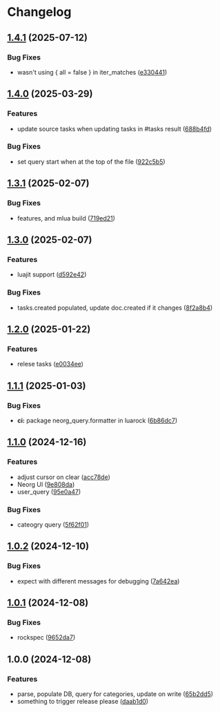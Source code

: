 # Changelog

## [1.4.1](https://github.com/benlubas/neorg-query/compare/v1.4.0...v1.4.1) (2025-07-12)


### Bug Fixes

* wasn't using { all = false } in iter_matches ([e330441](https://github.com/benlubas/neorg-query/commit/e330441ba962e62e745a849ebbb2d22bb402c50a))

## [1.4.0](https://github.com/benlubas/neorg-query/compare/v1.3.1...v1.4.0) (2025-03-29)


### Features

* update source tasks when updating tasks in #tasks result ([688b4fd](https://github.com/benlubas/neorg-query/commit/688b4fd5582bc4994768aa567007727df01e0ce4))


### Bug Fixes

* set query start when at the top of the file ([922c5b5](https://github.com/benlubas/neorg-query/commit/922c5b555a46d3e1318e6893a8b16552490486a4))

## [1.3.1](https://github.com/benlubas/neorg-query/compare/v1.3.0...v1.3.1) (2025-02-07)


### Bug Fixes

* features, and mlua build ([719ed21](https://github.com/benlubas/neorg-query/commit/719ed2169de75f52976ce1dabd826aca571bb893))

## [1.3.0](https://github.com/benlubas/neorg-query/compare/v1.2.0...v1.3.0) (2025-02-07)


### Features

* luajit support ([d592e42](https://github.com/benlubas/neorg-query/commit/d592e42e254ec2a7614577e7651e41a87c7f50ce))


### Bug Fixes

* tasks.created populated, update doc.created if it changes ([8f2a8b4](https://github.com/benlubas/neorg-query/commit/8f2a8b4b99326ef8cbe48b36b7dba4885aea4f2f))

## [1.2.0](https://github.com/benlubas/neorg-query/compare/v1.1.1...v1.2.0) (2025-01-22)


### Features

* relese tasks ([e0034ee](https://github.com/benlubas/neorg-query/commit/e0034ee95b73d0f6421e12480e8a23d3c4bfb2d1))

## [1.1.1](https://github.com/benlubas/neorg-query/compare/v1.1.0...v1.1.1) (2025-01-03)


### Bug Fixes

* **ci:** package neorg_query.formatter in luarock ([6b86dc7](https://github.com/benlubas/neorg-query/commit/6b86dc7c3077a0384b9853f48e8e1cdcb4fa5aaf))

## [1.1.0](https://github.com/benlubas/neorg-query/compare/v1.0.2...v1.1.0) (2024-12-16)


### Features

* adjust cursor on clear ([acc78de](https://github.com/benlubas/neorg-query/commit/acc78de3a9762b1f972486b75c28fb06acff5941))
* Neorg UI ([9e808da](https://github.com/benlubas/neorg-query/commit/9e808da5984b4e297332586b53bae96622d90e6c))
* user_query ([95e0a47](https://github.com/benlubas/neorg-query/commit/95e0a4744c255ad9351106031411db36100c2097))


### Bug Fixes

* cateogry query ([5f62f01](https://github.com/benlubas/neorg-query/commit/5f62f01610072fdda2d2c4c61488db63e7556177))

## [1.0.2](https://github.com/benlubas/neorg-query/compare/v1.0.1...v1.0.2) (2024-12-10)


### Bug Fixes

* expect with different messages for debugging ([7a642ea](https://github.com/benlubas/neorg-query/commit/7a642ea1fe4a5e0c08cfa35f381f0bbe5f225198))

## [1.0.1](https://github.com/benlubas/neorg-query/compare/v1.0.0...v1.0.1) (2024-12-08)


### Bug Fixes

* rockspec ([9652da7](https://github.com/benlubas/neorg-query/commit/9652da7f38148152f211dbf975f95065cb46ce64))

## 1.0.0 (2024-12-08)


### Features

* parse, populate DB, query for categories, update on write ([65b2dd5](https://github.com/benlubas/neorg-query/commit/65b2dd53cdb39e6ec7746cc7b01556f653db7ddf))
* something to trigger release please ([daab1d0](https://github.com/benlubas/neorg-query/commit/daab1d09db9a302cf84eef7bc553651448c976da))
